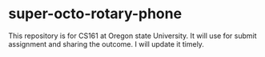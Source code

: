 # super-octo-rotary-phone
This repository is for CS161 at Oregon state University. It will use for submit assignment and sharing the outcome.  I will update it timely.

